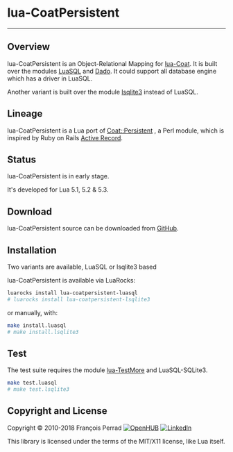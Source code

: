 
# lua-CoatPersistent

---

## Overview

lua-CoatPersistent is an Object-Relational Mapping
for [lua-Coat](http://fperrad.github.io/lua-Coat).
It is built over the modules
[LuaSQL](http://www.keplerproject.org/luasql/) and
[Dado](http://www.ccpa.puc-rio.br/software/dado).
It could support all database engine which has a driver in LuaSQL.

Another variant is built over the module
[lsqlite3](http://lua.sqlite.org/) instead of LuaSQL.

## Lineage

lua-CoatPersistent is a Lua port of
[Coat::Persistent](http://search.cpan.org/~sukria/Coat-Persistent/)
, a Perl module, which is inspired by Ruby on Rails
[Active Record](http://rubyonrails.org/).

## Status

lua-CoatPersistent is in early stage.

It's developed for Lua 5.1, 5.2 & 5.3.

## Download

lua-CoatPersistent source can be downloaded from
[GitHub](http://github.com/fperrad/lua-CoatPersistent/releases/).

## Installation

Two variants are available, LuaSQL or lsqlite3 based

lua-CoatPersistent is available via LuaRocks:

```sh
luarocks install lua-coatpersistent-luasql
# luarocks install lua-coatpersistent-lsqlite3
```

or manually, with:

```sh
make install.luasql
# make install.lsqlite3
```

## Test

The test suite requires the module
[lua-TestMore](http://fperrad.github.io/lua-TestMore/)
and LuaSQL-SQLite3.

```sh
make test.luasql
# make test.lsqlite3
```

## Copyright and License

Copyright &copy; 2010-2018 Fran&ccedil;ois Perrad
[![OpenHUB](http://www.openhub.net/accounts/4780/widgets/account_rank.gif)](http://www.openhub.net/accounts/4780?ref=Rank)
[![LinkedIn](http://www.linkedin.com/img/webpromo/btn_liprofile_blue_80x15.gif)](http://www.linkedin.com/in/fperrad)

This library is licensed under the terms of the MIT/X11 license,
like Lua itself.
